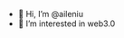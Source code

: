 - 👋 Hi, I’m @aileniu
- 👀 I’m interested in web3.0


<!---
aileniu is a ✨ special ✨ repository because its `README.md` (this file) appears on your GitHub profile.
You can click the Preview link to take a look at your changes.
--->
